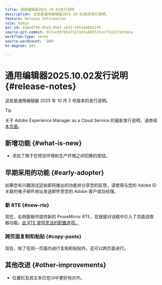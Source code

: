 ```yaml
---
title: 通用编辑器2025.10.02发行说明
description: 这些是通用编辑器2025.10.02版的发行说明。
feature: Release Information
role: Admin
exl-id: d16ed78d-d5a3-45bf-a415-5951e60b53f9
source-git-commit: 017ac03f6547317197a903f23ce77b1227dc94ca
workflow-type: tm+mt
source-wordcount: '169'
ht-degree: 69%

---
```



# 通用编辑器2025.10.02发行说明 {#release-notes}

这些是通用编辑器 2025 年 10 月 2 号版本的发行说明。

>[!TIP]
>
>关于 Adobe Experience Manager as a Cloud Service 的最新发行说明，请参阅[本页面](/help/release-notes/release-notes-cloud/release-notes-current.md)。

## 新增功能 {#what-is-new}

* 添加了用于在预览环境和生产环境之间切换的按钮。

## 早期采用的功能 {#early-adopter}

如果您有兴趣测试这些即将推出的功能并分享您的反馈，请使用与您的 Adobe ID 关联的电子邮件地址发送邮件至您的 Adobe 客户成功经理。

### 新 RTE {#new-rte}

现在，右侧面板中提供新的 ProseMirror RTE，在链接对话框中引入了页面选取器功能。[此 RTE 提供灵活的配置选项。](/help/implementing/universal-editor/configure-rte.md)

### 跨页面复制和粘贴 {#copy-paste}

现在，除了在同一页面内进行复制和粘贴外，还可以跨页面进行。

## 其他改进 {#other-improvements}

* 位置栏及其文本已在UI中更好地对齐。

